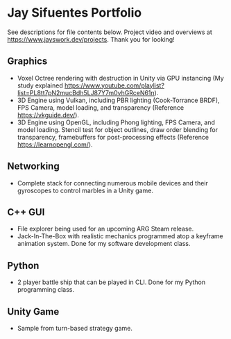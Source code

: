 # Jay Sifuentes Portfolio
See descriptions for file contents below. Project video and overviews at https://www.jayswork.dev/projects. Thank you for looking!


## Graphics
* Voxel Octree rendering with destruction in Unity via GPU instancing (My study explained https://www.youtube.com/playlist?list=PL8tt7pN2mucBdh5LJ87Y7m0vhGRceN61n).
* 3D Engine using Vulkan, including PBR lighting (Cook-Torrance BRDF), FPS Camera, model loading, and transparency (Reference https://vkguide.dev/).
* 3D Engine using OpenGL, including Phong lighting, FPS Camera, and model loading. Stencil test for object outlines, draw order blending for transparency, framebuffers for post-processing effects (Reference https://learnopengl.com/).

## Networking
* Complete stack for connecting numerous mobile devices and their gyroscopes to control marbles in a Unity game.

## C++ GUI
* File explorer being used for an upcoming ARG Steam release.
* Jack-In-The-Box with realistic mechanics programmed atop a keyframe animation system. Done for my software development class.

## Python
* 2 player battle ship that can be played in CLI. Done for my Python programming class.

## Unity Game
* Sample from turn-based strategy game.
